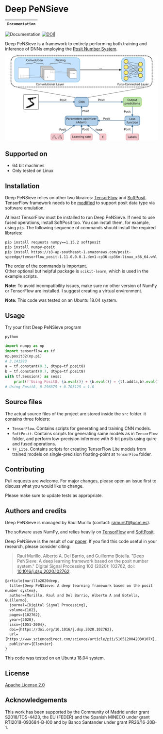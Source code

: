 # Deep PeNSieve

**`Documentation`** |
------------------- |
![Documentation](https://img.shields.io/badge/api-reference-blue.svg)
[![DOI](https://img.shields.io/badge/DOI-10.1016%2Fj.dsp.2020.102762-blue)](https://doi.org/10.1016/j.dsp.2020.102762)|

Deep PeNSieve is a framework to entirely performing both training and inference of DNNs employing the [Posit Number System](http://www.johngustafson.net/pdfs/BeatingFloatingPoint.pdf).

![Deep PeNSieve img](./docs/imgs/Deep_PeNSieve_framework.jpg)

## Supported on

* 64 bit machines
* Only tested on Linux

## Installation

Deep PeNSieve relies on other two libraires: [TensorFlow](https://www.tensorflow.org/) and [SoftPosit](https://gitlab.com/cerlane/SoftPosit-Python). TensorFlow framework needs to be [modified](https://github.com/xman/tensorflow) to support posit data type via software emulation.

At least TensorFlow must be installed to run Deep PeNSieve. If need to use fused operations, install SoftPosit too. You can install them, for example, using `pip`. The following sequence of commands should install the required libraries:

```shell
pip install requests numpy==1.15.2 softposit
pip install numpy-posit
pip install https://s3-ap-southeast-1.amazonaws.com/posit-speedgo/tensorflow_posit-1.11.0.0.0.1.dev1-cp36-cp36m-linux_x86_64.whl
```

The order of the commands is important.  
Other optional but helpful package is `scikit-learn`, which is used in the example scripts.

**Note:** To avoid incompatibility issues, make sure no other version of NumPy or TensorFlow are installed. I suggest creating a virtual environment.

**Note:** This code was tested on an Ubuntu 18.04 system.

## Usage

Try your first Deep PeNSieve program

```shell
python
```

```python
import numpy as np
import tensorflow as tf
np.posit32(np.pi)
# 3.141593
a = tf.constant(0.3, dtype=tf.posit8)
b = tf.constant(0.7, dtype=tf.posit8)
with tf.Session() as sess:
    print(f'Using Posit8, {a.eval()} + {b.eval()} = {tf.add(a,b).eval()}')
# Using Posit8, 0.296875 + 0.703125 = 1.0

```

## Source files

The actual source files of the project are stored inside the `src` folder. it contains three folders:  

* `TensorFlow`. Contains scripts for generating and training CNN models.
* `SoftPosit`. Contains scripts for generating same models as in `TensorFlow` folder, and perform low-precision inference with 8-bit posits using quire and fused operations.
* `TF_Lite`. Contains scripts for creating TensorFlow Lite models from trained models on single-precision floating-point at `TensorFlow` folder.

## Contributing

Pull requests are welcome. For major changes, please open an issue first to discuss what you would like to change.

Please make sure to update tests as appropriate.

## Authors and credits

Deep PeNSieve is managed by Raul Murillo (contact: ramuri01@ucm.es).

The software uses NumPy, and relies heavily on [TensorFlow](https://www.tensorflow.org/) and [SoftPosit](https://gitlab.com/cerlane/SoftPosit-Python).

Deep PeNSieve is the result of our [paper](https://doi.org/10.1016/j.dsp.2020.102762).  If you find this code useful in your research, please consider citing:
> Raul Murillo, Alberto A. Del Barrio, and Guillermo Botella. "Deep PeNSieve: A deep learning framework based on the posit number system." Digital Signal Processing 102 (2020): 102762, doi: [10.1016/j.dsp.2020.102762](https://doi.org/10.1016/j.dsp.2020.102762).
```
@article{murillo2020deep,
  title={Deep PeNSieve: A deep learning framework based on the posit number system},
  author={Murillo, Raul and Del Barrio, Alberto A and Botella, Guillermo},
  journal={Digital Signal Processing},
  volume={102},
  pages={102762},
  year={2020},
  issn={1051-2004},
  doi={https://doi.org/10.1016/j.dsp.2020.102762},
  url={https://www.sciencedirect.com/science/article/pii/S105120042030107X},
  publisher={Elsevier}
}
```

This code was tested on an Ubuntu 18.04 system.

## License

[Apache License 2.0](LICENSE)

## Acknowledgements
This work has been supported by the Community of Madrid under grant S2018/TCS-4423, the EU (FEDER) and the Spanish MINECO under grant RTI2018-093684-B-I00 and by Banco Santander under grant PR26/16-20B-1.
